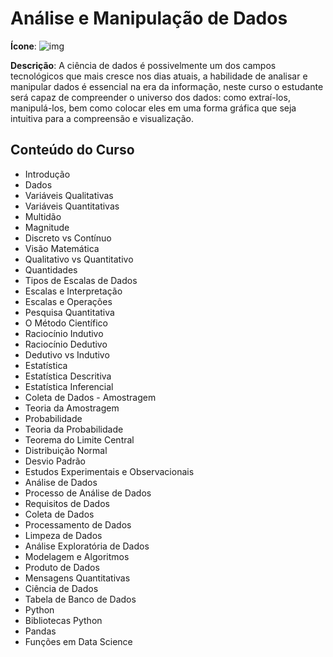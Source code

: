 # Análise e Manipulação de Dados

**Ícone**: ![img](https://i.imgur.com/0s47boX.png)

**Descrição**: A ciência de dados é possivelmente um dos campos tecnológicos que mais cresce nos dias atuais, a habilidade de analisar e manipular dados é essencial na era da informação, neste curso o estudante será capaz de compreender o universo dos dados: como extraí-los, manipulá-los, bem como colocar eles em uma forma gráfica que seja intuitiva para a compreensão e visualização.

## Conteúdo do Curso 

- Introdução
- Dados
- Variáveis Qualitativas
- Variáveis Quantitativas
- Multidão
- Magnitude
- Discreto vs Contínuo
- Visão Matemática
- Qualitativo vs Quantitativo
- Quantidades
- Tipos de Escalas de Dados
- Escalas e Interpretação
- Escalas e Operações
- Pesquisa Quantitativa
- O Método Científico
- Raciocínio Indutivo
- Raciocínio Dedutivo
- Dedutivo vs Indutivo
- Estatística
- Estatística Descritiva
- Estatística Inferencial
- Coleta de Dados - Amostragem
- Teoria da Amostragem
- Probabilidade
- Teoria da Probabilidade
- Teorema do Limite Central
- Distribuição Normal
- Desvio Padrão
- Estudos Experimentais e Observacionais
- Análise de Dados
- Processo de Análise de Dados
- Requisitos de Dados
- Coleta de Dados
- Processamento de Dados
- Limpeza de Dados
- Análise Exploratória de Dados
- Modelagem e Algoritmos
- Produto de Dados
- Mensagens Quantitativas
- Ciência de Dados
- Tabela de Banco de Dados
- Python
- Bibliotecas Python
- Pandas
- Funções em Data Science
